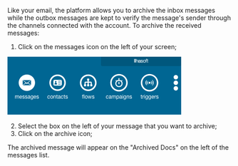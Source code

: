 Like your email, the platform allows you to archive the inbox messages while the outbox messages are kept to verify the message's sender through the channels connected with the account. To archive the received messages: 

1. Click on the messages icon on the left of your screen;

![](/img/messages/msg7.png)

2. Select the box on the left of your message that you want to archive;
3. Click on the archive icon;

The archived message will appear on the "Archived Docs" on the left of the messages list.